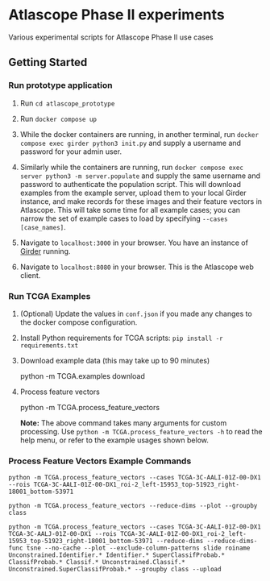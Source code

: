 # Atlascope Phase II experiments
Various experimental scripts for Atlascope Phase II use cases

## Getting Started

### Run prototype application

1. Run `cd atlascope_prototype`

2. Run `docker compose up`

3. While the docker containers are running, in another terminal, run `docker compose exec girder python3 init.py` and supply a username and password for your admin user.

4. Similarly while the containers are running, run `docker compose exec server python3 -m server.populate` and supply the same username and password to authenticate the population script. This will download examples from the example server, upload them to your local Girder instance, and make records for these images and their feature vectors in Atlascope. This will take some time for all example cases; you can narrow the set of example cases to load by specifying `--cases [case_names]`.

5. Navigate to `localhost:3000` in your browser. You have an instance of [Girder](https://girder.readthedocs.io) running.

6. Navigate to `localhost:8080` in your browser. This is the Atlascope web client.

### Run TCGA Examples

1. (Optional) Update the values in `conf.json` if you made any changes to the docker compose configuration.

2. Install Python requirements for TCGA scripts: `pip install -r requirements.txt`

3. Download example data (this may take up to 90 minutes)

    python -m TCGA.examples download

4. Process feature vectors

    python -m TCGA.process_feature_vectors

    **Note:** The above command takes many arguments for custom processing. Use ``python -m TCGA.process_feature_vectors -h`` to read the help menu, or refer to the example usages shown below.

### Process Feature Vectors Example Commands

    python -m TCGA.process_feature_vectors --cases TCGA-3C-AALI-01Z-00-DX1 --rois TCGA-3C-AALI-01Z-00-DX1_roi-2_left-15953_top-51923_right-18001_bottom-53971

    python -m TCGA.process_feature_vectors --reduce-dims --plot --groupby class

    python -m TCGA.process_feature_vectors --cases TCGA-3C-AALI-01Z-00-DX1 TCGA-3C-AALJ-01Z-00-DX1 --rois TCGA-3C-AALI-01Z-00-DX1_roi-2_left-15953_top-51923_right-18001_bottom-53971 --reduce-dims --reduce-dims-func tsne --no-cache --plot --exclude-column-patterns slide roiname Unconstrained.Identifier.* Identifier.* SuperClassifProbab.* ClassifProbab.* Classif.* Unconstrained.Classif.* Unconstrained.SuperClassifProbab.* --groupby class --upload
